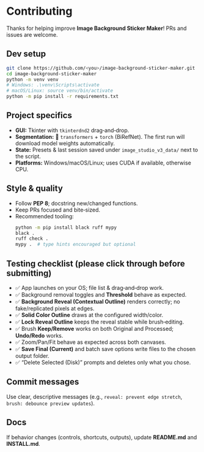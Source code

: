 # Contributing

Thanks for helping improve **Image Background Sticker Maker**! PRs and issues are welcome.

## Dev setup

```bash
git clone https://github.com/<you>/image-background-sticker-maker.git
cd image-background-sticker-maker
python -m venv venv
# Windows: .\venv\Scripts\activate
# macOS/Linux: source venv/bin/activate
python -m pip install -r requirements.txt
```

## Project specifics

- **GUI:** Tkinter with `tkinterdnd2` drag‑and‑drop.
- **Segmentation:** 🤗 `transformers` + `torch` (BiRefNet). The first run will download model weights automatically.
- **State:** Presets & last session saved under `image_studio_v3_data/` next to the script.
- **Platforms:** Windows/macOS/Linux; uses CUDA if available, otherwise CPU.

## Style & quality

- Follow **PEP 8**; docstring new/changed functions.
- Keep PRs focused and bite‑sized.
- Recommended tooling:
  ```bash
  python -m pip install black ruff mypy
  black .
  ruff check .
  mypy .  # type hints encouraged but optional
  ```

## Testing checklist (please click through before submitting)

- ✅ App launches on your OS; file list & drag‑and‑drop work.
- ✅ Background removal toggles and **Threshold** behave as expected.
- ✅ **Background Reveal (Contextual Outline)** renders correctly; no fake/replicated pixels at edges.
- ✅ **Solid Color Outline** draws at the configured width/color.
- ✅ **Lock Reveal Outline** keeps the reveal stable while brush‑editing.
- ✅ Brush **Keep/Remove** works on both Original and Processed; **Undo/Redo** works.
- ✅ Zoom/Pan/Fit behave as expected across both canvases.
- ✅ **Save Final (Current)** and batch save options write files to the chosen output folder.
- ✅ “Delete Selected (Disk)” prompts and deletes only what you chose.

## Commit messages

Use clear, descriptive messages (e.g., `reveal: prevent edge stretch`, `brush: debounce preview updates`).

## Docs

If behavior changes (controls, shortcuts, outputs), update **README.md** and **INSTALL.md**.
